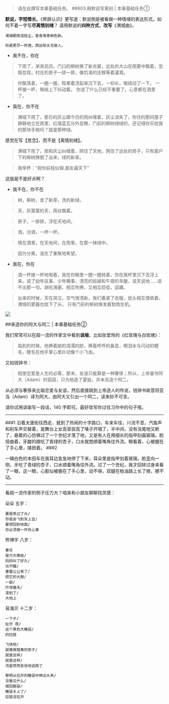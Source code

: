 >请在此撰写本章基础任务。
##603.用默说写离别 | 本章基础任务①

**默说，字短情长**。《修辞认识》更写道：默说倒是被看做一种情绪的表达形式。如何不着一字写**尽离情别绪**？ 请用默说的**四种方式**，**改写**《渭城曲》。

    渭城朝雨浥轻尘，客舍青青柳色新。

    劝君更尽一杯酒，西出阳关无故人。

- 我不在，你在
>下雨了，淅淅沥沥，门口的柳树换了新衣裳，远处的大山在雨雾中飘着，忽隐忽现，村庄的房子一排一排，像饥渴的庄稼等着灌溉。

>你飘荡着，一圈一圈，眩晕着浮起来沉下去，一仰头，喉结动了一下。
>一杯接一杯，喉结上下抖动着。
>你说了什么已经不重要了。心意都在酒里了。



- 我在，你不在

>渭城下雨了，那日的灰尘跟今日的雨纠缠着，灰尘消失了，你住的那间屋子静静地立在雨里，红墙蓝瓦分外显眼，门前的柳树绿绿的，还记得你买给我的那块手帕吗？就是那种绿。



感觉在写【思念】，而不是【离情别绪】。


>渭城下雨了，雨和灰尘纠缠着，网住了天地，网住了远处的房子，只有窗户下的柳树挣脱了出来，绿的新翠。

>我举杯：“祝你前程似锦,朋友遍天下”

这版是不是好点啊？


- 我不在，你不在

>树，柳树，发了新芽，洗的新绿。

>天，灰蒙蒙的天，雨丝飘着。

>房子，一排排，浮在天地间。

>酒，汾酒，一杯一杯。

>情在酒里，在天地间，在雨里，在那一抹绿中。

>因为分离，滋生了重聚地希望。



- 我在，你在
>酒一杯接一杯地喝着，我在你眼里一圈一圈转着，你在我杯里沉下去浮上来。说了幼年往事，少年糗事，漂亮的姑娘和午夜的辛酸，说天说地……说不出那一句，胡吃海塞、相互吹捧，又相互贬低，逗趣。

>出来的时候，天在哭泣，空气很清新，我们裹紧了衣服，低头相互偎依着，渭城的雾霾也低下了头。
>只有门前的柳树焕发着勃勃生机。





![](https://i.imgur.com/uLZFYwL.jpg)

##来造你的阿大与阿二 | 本章基础任务②

我们常常可以在超一流的作家文中看到**讽喻**，比如张爱玲的《红玫瑰与白玫瑰》：

>临别的时候，他捧着她的湿濡的脸，捧着呼呼的鼻息，眼泪水与闪动的睫毛，睫毛在他手掌心里扑动像个小飞虫。

又如钱钟书：

 >假使恋爱是人生的必需，那末，友谊只能算是一种奢侈；所以，上帝垂怜阿大（Adam）的孤寂，只为他造了夏娃，并未另造个阿二。

从必须与奢侈来比喻恋爱与友谊，然后直接跳到上帝造人的传说，钱钟书故意将亚当（Adam）译为阿大，由阿大又引出一个阿二，读来妙不可言。

请你试用讽喻写一段话，140 字即可。最好改写你过往习作中的句子哦。

----------
###1
沿着太堡街往西走，就到了热闹的十字路口，车来车往，川流不息，汽笛声和刹车声交替着，是舞台上女高音拔高了嗓子开唱了，半中间，没有没尾地又断了，悬着的心仿佛过了一个世纪才落了地，又是有人在用细长的指甲刻画玻璃，脸扭曲着，牙酸的跟吃了青绿的杏子，口水就想顺着嘴角往外流。眼看着，心被握在了手心里，揉扭着。
###2

一辆白色的本田车在我耳边急急地停了下来，耳朵里是指甲划着玻璃，脸歪向一侧，牙吃了青绿的杏子，口水顺着嘴角往外流。过了一个世纪，我才回转过身来看了一眼，这一眼，心脏似被握在了手心里，动不得，双腿在柏油路上长了根，挪不动。


----------

看超一流作家的例子压力大？咱来和小朋友聊聊找灵感：

朵朵 五岁：

    要是笑过了头/
    你就会飞到天上去/
    要想回到地面/
    你必须做一件伤心事

熊博宇 八岁：

    春天
    是只大懒虫/
    妈妈叫了好久/
    也不醒/
    春雷公公来了/
    把它的大鼓/
    一敲/
    吓得春天/
    滚到了/
    大地上

易海贝 十二岁：

    一下子/
    扯开 夜/
    这个黑色大睡袋/
    的拉链

    飞快地/
    就像做错事的孩子/
    就是这样/
    就是这样/
    流星慌慌张张地逃跑了

    黎明从拉开的睡袋中伸出头来/
    没看见什么/
    缩回脑袋/
    睡袋关上了/
    拉链没拉开
